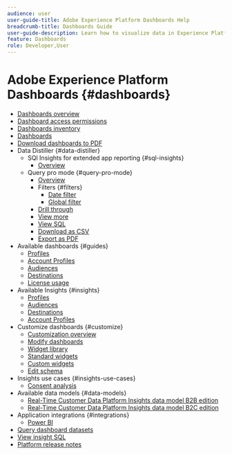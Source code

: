 ```yaml
---
audience: user
user-guide-title: Adobe Experience Platform Dashboards Help
breadcrumb-title: Dashboards Guide
user-guide-description: Learn how to visualize data in Experience Platform through customizable dashboards.
feature: Dashboards
role: Developer,User
---
```


# Adobe Experience Platform Dashboards {#dashboards}

* [Dashboards overview](home.md)
* [Dashboard access permissions](permissions.md)
* [Dashboards inventory](inventory.md)
* [Dashboards](user-defined-dashboards.md)
* [Download dashboards to PDF](download.md)
* Data Distiller {#data-distiller}
  * SQl Insights for extended app reporting {#sql-insights}
    * [Overview](data-distiller/sql-insights/overview.md)
  * Query pro mode {#query-pro-mode}  
    * [Overview](data-distiller/query-pro-mode/overview.md)
    * Filters {#filters}
      * [Date filter](data-distiller/query-pro-mode/filters/date-filter.md)
      * [Global filter](data-distiller/query-pro-mode/filters/global-filter.md) 
    * [Drill through](data-distiller/query-pro-mode/drill-through.md)
    * [View more](data-distiller/query-pro-mode/view-more.md)
    * [View SQL](data-distiller/query-pro-mode/view-sql.md)
    * [Download as CSV](data-distiller/query-pro-mode/download-csv.md)
    * [Export as PDF](data-distiller/query-pro-mode/export-pdf.md)
* Available dashboards {#guides}
  * [Profiles](guides/profiles.md)
  * [Account Profiles](guides/account-profiles.md)
  * [Audiences](guides/audiences.md)
  * [Destinations](guides/destinations.md)
  * [License usage](guides/license-usage.md)
* Available Insights {#insights}
  * [Profiles](insights/profiles.md)
  * [Audiences](insights/audiences.md)
  * [Destinations](insights/destinations.md)
  * [Account Profiles](insights/account-profiles.md)
* Customize dashboards {#customize}  
  * [Customization overview](customize/overview.md)
  * [Modify dashboards](customize/modify.md)
  * [Widget library](customize/widget-library.md)
  * [Standard widgets](customize/standard-widgets.md)
  * [Custom widgets](customize/custom-widgets.md)
  * [Edit schema](customize/edit-schema.md)
* Insights use cases {#insights-use-cases}
  * [Consent analysis](insights-use-cases/consent-analysis.md)
* Available data models {#data-models}
  * [Real-Time Customer Data Platform Insights data model B2B edition](data-models/cdp-insights-data-model-b2b.md)
  * [Real-Time Customer Data Platform Insights data model B2C edition](data-models/cdp-insights-data-model-b2c.md)
* Application integrations {#integrations}
  * [Power BI](integrations/power-bi.md)
* [Query dashboard datasets](query.md)
* [View insight SQL](view-sql.md)
* [Platform release notes](https://experienceleague.adobe.com/en/docs/experience-platform/release-notes/latest)
